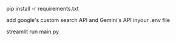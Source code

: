 pip install -r requirements.txt

add google's custom search API and Gemini's API inyour .env file

streamlit run main.py

